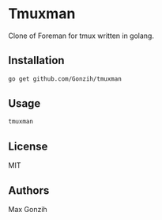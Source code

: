 # Tmuxman

Clone of Foreman for tmux written in golang.

## Installation

```bash
go get github.com/Gonzih/tmuxman
```

## Usage

```bash
tmuxman
```

## License

MIT

## Authors

Max Gonzih
